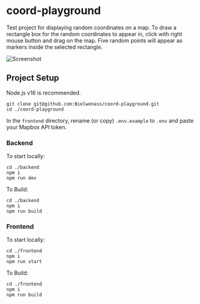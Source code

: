 # coord-playground
Test project for displaying random coordinates on a map. To draw a rectangle box for the random coordinates to appear in, click with right mouse button and drag on the map. Five random points will appear as markers inside the selected rectangle.

![Screenshot](https://imgur.com/LmDuREL.png)

## Project Setup

Node.js v16 is recommended.
```
git clone git@github.com:Bielwenass/coord-playground.git
cd ./coord-playground
```
In the `frontend` directory, rename (or copy) `.env.example` to `.env` and paste your Mapbox API token.

### Backend

To start locally:
```
cd ./backend
npm i
npm run dev
```

To Build:
```
cd ./backend
npm i
npm run build
```

### Frontend

To start locally:
```
cd ./frontend
npm i
npm run start
```

To Build:
```
cd ./frontend
npm i
npm run build
```
